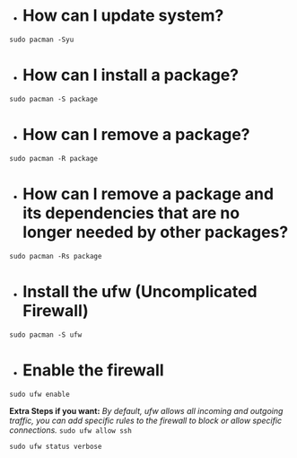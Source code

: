 - # How can I update system?
``sudo pacman -Syu``

- # How can I install a package?
``sudo pacman -S package``

- # How can I remove a package?
``sudo pacman -R package``

- # How can I remove a package and its dependencies that are no longer needed by other packages?
``sudo pacman -Rs package``

- # Install the ufw (Uncomplicated Firewall)
``sudo pacman -S ufw``

- # Enable the firewall 
 ``sudo ufw enable``
 
 **Extra Steps if you want:**
 *By default, ufw allows all incoming and outgoing traffic, you can add specific rules to the firewall to block or allow specific connections.*
 ``sudo ufw allow ssh``
 
 ``sudo ufw status verbose``

